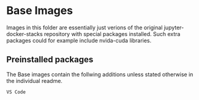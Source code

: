 # Base Images
Images in this folder are essentially just verions of the original jupyter-docker-stacks repository with special packages installed.
Such extra packages could for example include nvida-cuda libraries.
## Preinstalled packages
The Base images contain the follwing additions unless stated otherwise in the individual readme.
```
VS Code
```